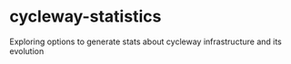 # cycleway-statistics
Exploring options to generate stats about cycleway infrastructure and its evolution
